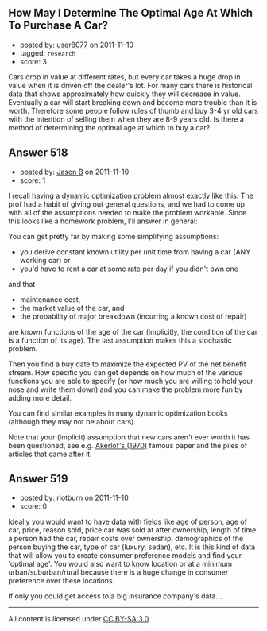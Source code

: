 ## How May I Determine The Optimal Age At Which To Purchase A Car?

- posted by: [user8077](https://stackexchange.com/users/-1/71-user8077) on 2011-11-10
- tagged: `research`
- score: 3

Cars drop in value at different rates, but every car takes a huge drop in value when it is driven off the dealer's lot. For many cars there is historical data that shows approximately how quickly they will decrease in value. Eventually a car will start breaking down and become more trouble than it is worth. Therefore some people follow rules of thumb and buy 3-4 yr old cars with the intention of selling them when they are 8-9 years old. Is there a method of determining the optimal age at which to buy a car?


## Answer 518

- posted by: [Jason B](https://stackexchange.com/users/-1/26-jason-b) on 2011-11-10
- score: 1

I recall having a dynamic optimization problem almost exactly like this.  The prof had a habit of giving out general questions, and we had to come up with all of the assumptions needed to make the problem workable.   Since this looks like a homework problem, I'll answer in general: 

You can get pretty far by making some simplifying assumptions:

 - you derive constant known utility per unit time from having a car (ANY working car) or
 - you'd have to rent a car at some rate per day if you didn't own one

and that

 - maintenance cost, 
 - the market value of the car, and
 - the probability of major breakdown (incurring a known cost of repair)

are known functions of the age of the car (implicitly, the condition of the car is a function of its age).  The last assumption makes this a stochastic problem.

Then you find a buy date to maximize the expected PV of the net benefit stream.  How specific you can get depends on how much of the various functions you are able to specify (or how much you are willing to hold your nose and write them down) and you can make the problem more fun by adding more detail.

You can find similar examples in many dynamic optimization books (although they may not be about cars). 

Note that your (implicit) assumption that new cars aren't ever worth it has been questioned, see e.g. [Akerlof's (1970)](http://ideas.repec.org/a/tpr/qjecon/v84y1970i3p488-500.html) famous paper and the piles of articles that came after it.


## Answer 519

- posted by: [riotburn](https://stackexchange.com/users/-1/255-riotburn) on 2011-11-10
- score: 0

Ideally you would want to have data with fields like age of person, age of car, price, reason sold, price car was sold at after ownership, length of time a person had the car, repair costs over ownership, demographics of the person buying the car, type of car (luxury, sedan), etc.  It is this kind of data that will allow you to create consumer preference models and find your 'optimal age'.  You would also want to know location or at a minimum urban/suburban/rural because there is a huge change in consumer preference over these locations.  

If only you could get access to a big insurance company's data....



---

All content is licensed under [CC BY-SA 3.0](https://creativecommons.org/licenses/by-sa/3.0/).
